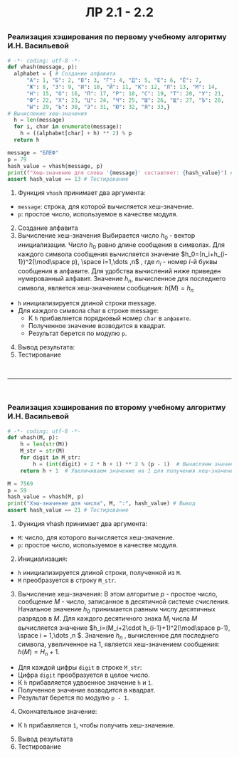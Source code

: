 # <p align="center">ЛР 2.1 - 2.2</p>

### Реализация хэширования по первому учебному алгоритму И.Н. Васильевой

```python
# -*- coding: utf-8 -*-
def vhash(message, p):
  alphabet = { # Создание алфавита
      "А": 1, "Б": 2, "В": 3, "Г": 4, "Д": 5, "Е": 6, "Ё": 7,
      "Ж": 8, "З": 9, "И": 10, "Й": 11, "К": 12, "Л": 13, "М": 14,
      "Н": 15, "О": 16, "П": 17, "Р": 18, "С": 19, "Т": 20, "У": 21,
      "Ф": 22, "Х": 23, "Ц": 24, "Ч": 25, "Ш": 26, "Щ": 27, "Ъ": 28,
      "Ы": 29, "Ь": 30, "Э": 31, "Ю": 32, "Я": 33,}
# Вычисление хеш-значения
  h = len(message)
  for i, char in enumerate(message):
    h = ((alphabet[char] + h) ** 2) % p
  return h

message = "БЛЕФ"
p = 79
hash_value = vhash(message, p)
print(f"Хеш-значение для слова '{message}' составляет: {hash_value}") # Вывод
assert hash_value == 13 # Тестирование 
```

1. Функция `vhash` принимает два аргумента:
  + `message`: строка, для которой вычисляется хеш-значение.
  + `p`: простое число, используемое в качестве модуля.
2. Создание алфавита
3. Вычисление хеш-значения
Выбирается число $h_0$ - вектор инициализации. Число $h_0$ равно длине сообщения в символах. Для каждого символа сообщения вычисляется значение $h_0=(n_i+h_{i-1})^2(\mod\space p), \space i=1,\dots ,n$ , где $n_i$ - номер $i$-й буквы сообщения в алфавите. Для удобства вычислений ниже приведен нумерованный алфавит. Значение $h_n$, вычисленное для последнего символа, является хеш-значением сообщения: $h(M)=h_n$
  + `h` инициализируется длиной строки message.
  + Для каждого символа char в строке message:
    + К `h` прибавляется порядковый номер `char` в `алфавите`.
    + Полученное значение возводится в квадрат.
    + Результат берется по модулю `p`.
4. Вывод результата:
5. Тестирование

<br>

---

<br>

### Реализация хэширования по второму учебному алгоритму И.Н. Васильевой

```python
# -*- coding: utf-8 -*-
def vhash(M, p):
    h = len(str(M))
    M_str = str(M)
    for digit in M_str:
        h = (int(digit) + 2 * h + 1) ** 2 % (p - 1)  # Вычисляем значение h[i]
    return h + 1  # Увеличиваем значение на 1 для получения хеш-значения

M = 7569
p = 59
hash_value = vhash(M, p)
print("Хэш-значение для числа", M, ":", hash_value) # Вывод
assert hash_value == 21 # Тестирование
```

1. Функция vhash принимает два аргумента:
  + `M`: число, для которого вычисляется хеш-значение.
  + `p`: простое число, используемое в качестве модуля.
2. Инициализация:
  + `h` инициализируется длиной строки, полученной из `M`.
  + `M` преобразуется в строку `M_str`.
3. Вычисление хеш-значения:
В этом алгоритме $p$ - простое число, сообщение $M$ - число, записанное в десятичной системе счисления. Начальное значение $h_0$ принимается равным числу десятичных разрядов в $M$. Для каждого десятичного знака $M_i$ числа $M$ вычисляется значение $h_i=(M_i+2\cdot h_{i-1}+1)^2(\mod\space p-1), \space i = 1,\dots ,n $. Значение $h_n$ , вычисленное для последнего символа, увеличенное на $1$, является хеш-значением сообщения: $h(M)=H_n+1$.
  + Для каждой цифры `digit` в строке `M_str`:
  + Цифра `digit` преобразуется в целое число.
  + К `h` прибавляется удвоенное значение `h` и `1`.
  + Полученное значение возводится в квадрат.
  + Результат берется по модулю `p - 1`.
4. Окончательное значение:
  + К `h` прибавляется `1`, чтобы получить хеш-значение.
5. Вывод результата
6. Тестирование




